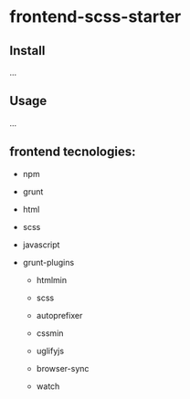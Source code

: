 # frontend-scss-starter

## Install
...

## Usage
...


## frontend tecnologies: 
* npm
* grunt
* html
* scss
* javascript
* grunt-plugins
	
	* htmlmin

	* scss

	* autoprefixer
	
	* cssmin
	
	* uglifyjs

	* browser-sync
	
	* watch